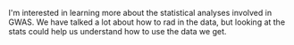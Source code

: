 I'm interested in learning more about the statistical analyses involved in GWAS.
We have talked a lot about how to rad in the data, but looking at the stats could help us understand how to use the data we get.
